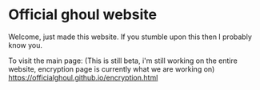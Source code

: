 # Official ghoul website
Welcome, just made this website. If you stumble upon this then I probably know you.

To visit the main page:
(This is still beta, i'm still working on the entire website, encryption page is currently what we are working on)
https://officialghoul.github.io/encryption.html
